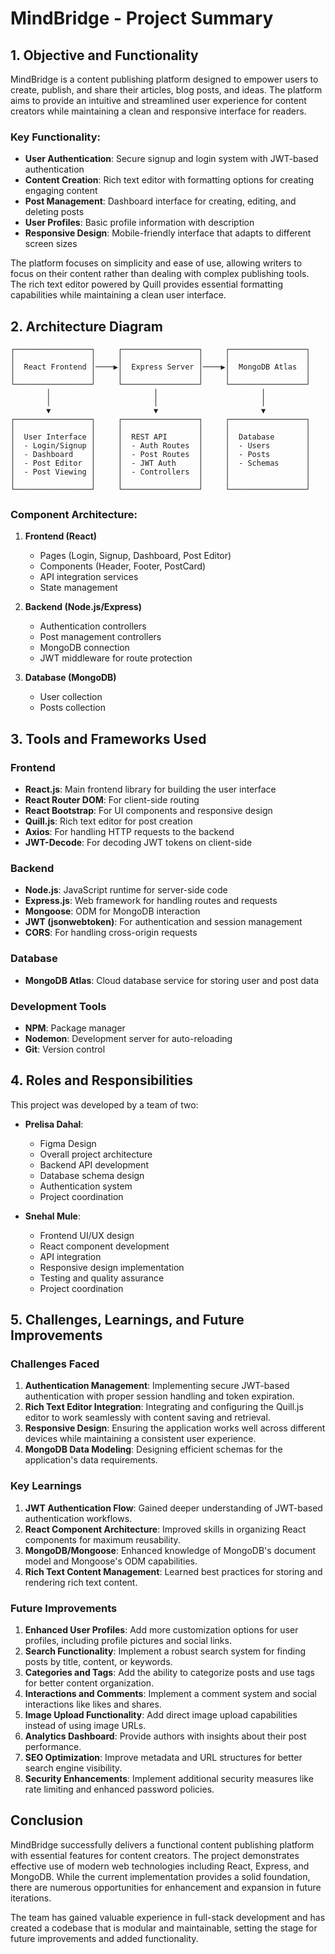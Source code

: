 # MindBridge - Project Summary

## 1. Objective and Functionality

MindBridge is a content publishing platform designed to empower users to create, publish, and share their articles, blog posts, and ideas. The platform aims to provide an intuitive and streamlined user experience for content creators while maintaining a clean and responsive interface for readers.

### Key Functionality:

- **User Authentication**: Secure signup and login system with JWT-based authentication
- **Content Creation**: Rich text editor with formatting options for creating engaging content
- **Post Management**: Dashboard interface for creating, editing, and deleting posts
- **User Profiles**: Basic profile information with description
- **Responsive Design**: Mobile-friendly interface that adapts to different screen sizes

The platform focuses on simplicity and ease of use, allowing writers to focus on their content rather than dealing with complex publishing tools. The rich text editor powered by Quill provides essential formatting capabilities while maintaining a clean user interface.

## 2. Architecture Diagram

```
┌─────────────────┐     ┌─────────────────┐     ┌─────────────────┐
│                 │     │                 │     │                 │
│  React Frontend │────▶│  Express Server │────▶│  MongoDB Atlas  │
│                 │     │                 │     │                 │
└─────────────────┘     └─────────────────┘     └─────────────────┘
        │                       │                       │
        │                       │                       │
        ▼                       ▼                       ▼
┌─────────────────┐     ┌─────────────────┐     ┌─────────────────┐
│                 │     │                 │     │                 │
│  User Interface │     │  REST API       │     │  Database       │
│  - Login/Signup │     │  - Auth Routes  │     │  - Users        │
│  - Dashboard    │     │  - Post Routes  │     │  - Posts        │
│  - Post Editor  │     │  - JWT Auth     │     │  - Schemas      │
│  - Post Viewing │     │  - Controllers  │     │                 │
│                 │     │                 │     │                 │
└─────────────────┘     └─────────────────┘     └─────────────────┘
```

### Component Architecture:

1. **Frontend (React)**
   - Pages (Login, Signup, Dashboard, Post Editor)
   - Components (Header, Footer, PostCard)
   - API integration services
   - State management

2. **Backend (Node.js/Express)**
   - Authentication controllers
   - Post management controllers
   - MongoDB connection
   - JWT middleware for route protection

3. **Database (MongoDB)**
   - User collection
   - Posts collection

## 3. Tools and Frameworks Used

### Frontend
- **React.js**: Main frontend library for building the user interface
- **React Router DOM**: For client-side routing
- **React Bootstrap**: For UI components and responsive design
- **Quill.js**: Rich text editor for post creation
- **Axios**: For handling HTTP requests to the backend
- **JWT-Decode**: For decoding JWT tokens on client-side

### Backend
- **Node.js**: JavaScript runtime for server-side code
- **Express.js**: Web framework for handling routes and requests
- **Mongoose**: ODM for MongoDB interaction
- **JWT (jsonwebtoken)**: For authentication and session management
- **CORS**: For handling cross-origin requests

### Database
- **MongoDB Atlas**: Cloud database service for storing user and post data

### Development Tools
- **NPM**: Package manager
- **Nodemon**: Development server for auto-reloading
- **Git**: Version control

## 4. Roles and Responsibilities

This project was developed by a team of two:

- **Prelisa Dahal**:
  - Figma Design
  - Overall project architecture
  - Backend API development
  - Database schema design
  - Authentication system
  - Project coordination

- **Snehal Mule**:
  - Frontend UI/UX design
  - React component development
  - API integration
  - Responsive design implementation
  - Testing and quality assurance
  - Project coordination

## 5. Challenges, Learnings, and Future Improvements

### Challenges Faced

1. **Authentication Management**: Implementing secure JWT-based authentication with proper session handling and token expiration.
2. **Rich Text Editor Integration**: Integrating and configuring the Quill.js editor to work seamlessly with content saving and retrieval.
3. **Responsive Design**: Ensuring the application works well across different devices while maintaining a consistent user experience.
4. **MongoDB Data Modeling**: Designing efficient schemas for the application's data requirements.

### Key Learnings

1. **JWT Authentication Flow**: Gained deeper understanding of JWT-based authentication workflows.
2. **React Component Architecture**: Improved skills in organizing React components for maximum reusability.
3. **MongoDB/Mongoose**: Enhanced knowledge of MongoDB's document model and Mongoose's ODM capabilities.
4. **Rich Text Content Management**: Learned best practices for storing and rendering rich text content.

### Future Improvements

1. **Enhanced User Profiles**: Add more customization options for user profiles, including profile pictures and social links.
2. **Search Functionality**: Implement a robust search system for finding posts by title, content, or keywords.
3. **Categories and Tags**: Add the ability to categorize posts and use tags for better content organization.
4. **Interactions and Comments**: Implement a comment system and social interactions like likes and shares.
5. **Image Upload Functionality**: Add direct image upload capabilities instead of using image URLs.
6. **Analytics Dashboard**: Provide authors with insights about their post performance.
7. **SEO Optimization**: Improve metadata and URL structures for better search engine visibility.
8. **Security Enhancements**: Implement additional security measures like rate limiting and enhanced password policies.

## Conclusion

MindBridge successfully delivers a functional content publishing platform with essential features for content creators. The project demonstrates effective use of modern web technologies including React, Express, and MongoDB. While the current implementation provides a solid foundation, there are numerous opportunities for enhancement and expansion in future iterations.

The team has gained valuable experience in full-stack development and has created a codebase that is modular and maintainable, setting the stage for future improvements and added functionality.